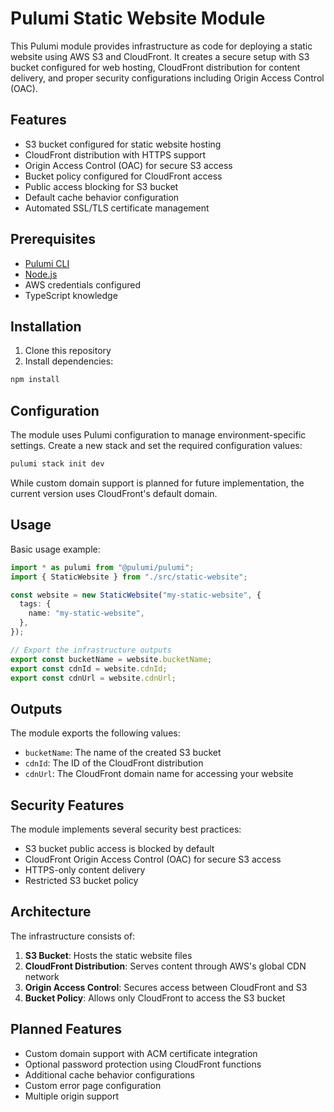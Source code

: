 # Pulumi Static Website Module

This Pulumi module provides infrastructure as code for deploying a static website using AWS S3 and CloudFront. It creates a secure setup with S3 bucket configured for web hosting, CloudFront distribution for content delivery, and proper security configurations including Origin Access Control (OAC).

## Features

- S3 bucket configured for static website hosting
- CloudFront distribution with HTTPS support
- Origin Access Control (OAC) for secure S3 access
- Bucket policy configured for CloudFront access
- Public access blocking for S3 bucket
- Default cache behavior configuration
- Automated SSL/TLS certificate management

## Prerequisites

- [Pulumi CLI](https://www.pulumi.com/)
- [Node.js](https://nodejs.org/)
- AWS credentials configured
- TypeScript knowledge

## Installation

1. Clone this repository
2. Install dependencies:
```bash
npm install
```

## Configuration

The module uses Pulumi configuration to manage environment-specific settings. Create a new stack and set the required configuration values:

```bash
pulumi stack init dev
```

While custom domain support is planned for future implementation, the current version uses CloudFront's default domain.

## Usage

Basic usage example:

```typescript
import * as pulumi from "@pulumi/pulumi";
import { StaticWebsite } from "./src/static-website";

const website = new StaticWebsite("my-static-website", {
  tags: {
    name: "my-static-website",
  },
});

// Export the infrastructure outputs
export const bucketName = website.bucketName;
export const cdnId = website.cdnId;
export const cdnUrl = website.cdnUrl;
```

## Outputs

The module exports the following values:

- `bucketName`: The name of the created S3 bucket
- `cdnId`: The ID of the CloudFront distribution
- `cdnUrl`: The CloudFront domain name for accessing your website

## Security Features

The module implements several security best practices:

- S3 bucket public access is blocked by default
- CloudFront Origin Access Control (OAC) for secure S3 access
- HTTPS-only content delivery
- Restricted S3 bucket policy

## Architecture

The infrastructure consists of:

1. **S3 Bucket**: Hosts the static website files
2. **CloudFront Distribution**: Serves content through AWS's global CDN network
3. **Origin Access Control**: Secures access between CloudFront and S3
4. **Bucket Policy**: Allows only CloudFront to access the S3 bucket

## Planned Features

- Custom domain support with ACM certificate integration
- Optional password protection using CloudFront functions
- Additional cache behavior configurations
- Custom error page configuration
- Multiple origin support


